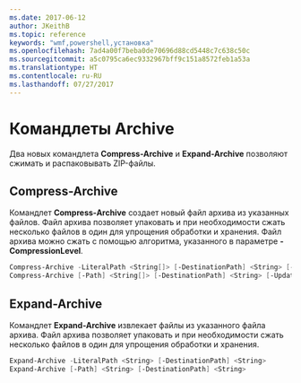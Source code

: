 ```yaml
---
ms.date: 2017-06-12
author: JKeithB
ms.topic: reference
keywords: "wmf,powershell,установка"
ms.openlocfilehash: 7ad4a00f7beba0de70696d88cd5448c7c638c50c
ms.sourcegitcommit: a5c0795ca6ec9332967bff9c151a8572feb1a53a
ms.translationtype: HT
ms.contentlocale: ru-RU
ms.lasthandoff: 07/27/2017
---
```

# <a name="archive-cmdlets"></a>Командлеты Archive

Два новых командлета **Compress-Archive** и **Expand-Archive** позволяют сжимать и распаковывать ZIP-файлы.

## <a name="compress-archive"></a>Compress-Archive
Командлет **Compress-Archive** создает новый файл архива из указанных файлов. Файл архива позволяет упаковать и при необходимости сжать несколько файлов в один для упрощения обработки и хранения. Файл архива можно сжать с помощью алгоритма, указанного в параметре **-CompressionLevel**.
```powershell
Compress-Archive -LiteralPath <String[]> [-DestinationPath] <String> [-Update] [-CompressionLevel <Microsoft.PowerShell.Commands.CompressionLevel>] 
Compress-Archive [-Path] <String[]> [-DestinationPath] <String> [-Update] [-CompressionLevel <Microsoft.PowerShell.Commands.CompressionLevel>]
```

## <a name="expand-archive"></a>Expand-Archive
Командлет **Expand-Archive** извлекает файлы из указанного файла архива. Файл архива позволяет упаковать и при необходимости сжать несколько файлов в один для упрощения обработки и хранения.
```powershell
Expand-Archive -LiteralPath <String> [-DestinationPath] <String>
Expand-Archive [-Path] <String> [-DestinationPath] <String>
```

